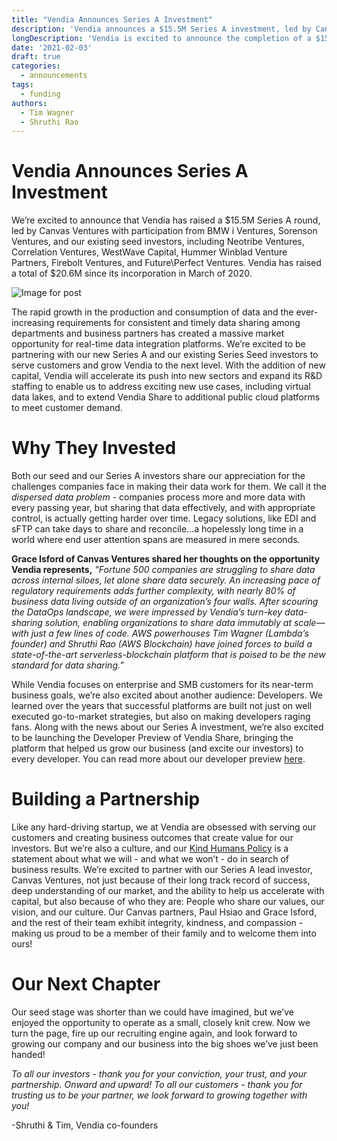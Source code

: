 ```yaml
---
title: "Vendia Announces Series A Investment"
description: 'Vendia announces a $15.5M Series A investment, led by Canvas Ventures'
longDescription: 'Vendia is excited to announce the completion of a $15.5M Series A investment, led by Canvas Ventures with participation from BMW i Ventures, Sorenson Ventures, and our existing seed investors'
date: '2021-02-03'
draft: true
categories:
  - announcements
tags:
  - funding
authors:
  - Tim Wagner
  - Shruthi Rao
---
```


Vendia Announces Series A Investment
====================================

We’re excited to announce that Vendia has raised a $15.5M Series A round, led
by Canvas Ventures with participation from BMW i Ventures, Sorenson Ventures,
and our existing seed investors, including Neotribe Ventures, Correlation
Ventures, WestWave Capital, Hummer Winblad Venture Partners, Firebolt Ventures,
and Future\Perfect Ventures. Vendia has raised a total of $20.6M since its
incorporation in March of 2020.

![Image for post](https://d24nhiikxn5jns.cloudfront.net/images/Series%20A%20Announcement%20blog%20image%201.png)

The rapid growth in the production and consumption of data and the
ever-increasing requirements for consistent and timely data sharing among
departments and business partners has created a massive market opportunity for
real-time data integration platforms. We’re excited to be partnering with our
new Series A and our existing Series Seed investors to serve customers and
grow Vendia to the next level. With the addition of new capital, Vendia will
accelerate its push into new sectors and expand its R&D staffing to enable us
to address exciting new use cases, including virtual data lakes, and to extend
Vendia Share to additional public cloud platforms to meet customer demand.

Why They Invested
=================

Both our seed and our Series A investors share our appreciation for the
challenges companies face in making their data work for them. We call it the
_dispersed data problem_ - companies process more and more data with every
passing year, but sharing that data effectively, and with appropriate control,
is actually getting harder over time. Legacy solutions, like EDI and sFTP can
take days to share and reconcile...a hopelessly long time in a world where end
user attention spans are measured in mere seconds. 

**Grace Isford of Canvas Ventures shared her thoughts on the opportunity Vendia represents,**
_"Fortune 500 companies are struggling to share data across internal siloes,
let alone share data securely. An increasing pace of regulatory requirements
adds further complexity, with nearly 80% of business data living outside of an
organization’s four walls. After scouring the DataOps landscape, we were
impressed by Vendia’s turn-key data-sharing solution, enabling organizations to
share data immutably at scale—with just a few lines of code. AWS powerhouses
Tim Wagner (Lambda’s founder) and Shruthi Rao (AWS Blockchain) have joined
forces to build a state-of-the-art serverless-blockchain platform that is poised
to be the new standard for data sharing.”_

While Vendia focuses on enterprise and SMB customers for its near-term business
goals, we’re also excited about another audience: Developers. We learned over
the years that successful platforms are built not just on well executed
go-to-market strategies, but also on making developers raging fans. Along with the
news about our Series A investment, we’re also excited to be launching the
Developer Preview of Vendia Share, bringing the platform that helped us grow our
business (and excite our investors) to every developer. You can read more about
our developer preview [here](https://www.vendia.net/blog/welcome-to-developer-preview).

Building a Partnership
======================

Like any hard-driving startup, we at Vendia are obsessed with serving our
customers and creating business outcomes that create value for our investors.
But we’re also a culture, and our [Kind Humans Policy](https://www.vendia.net/kind-humans)
is a statement about what we will - and what we won’t - do in search of business
results. We’re excited to partner with our Series A lead investor, Canvas
Ventures, not just because of their long track record of success, deep
understanding of our market, and the ability to help us accelerate with
capital, but also because of who they are: People who share our values, our
vision, and our culture. Our Canvas partners, Paul Hsiao and Grace Isford,
and the rest of their team exhibit integrity, kindness, and compassion - making
us proud to be a member of their family and to welcome them into ours!

Our Next Chapter
================

Our seed stage was shorter than we could have imagined, but we’ve enjoyed the
opportunity to operate as a small, closely knit crew. Now we turn the page,
fire up our recruiting engine again, and look forward to growing our company
and our business into the big shoes we’ve just been handed! 

_To all our investors - thank you for your conviction, your trust, and your partnership. Onward and upward!_
_To all our customers - thank you for trusting us to be your partner, we look forward to growing together with you!_

-Shruthi & Tim, Vendia co-founders
